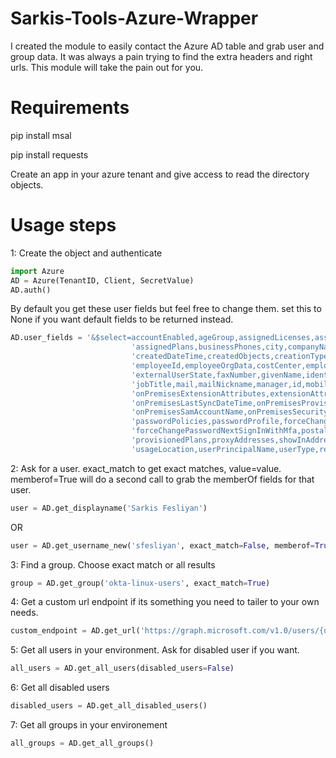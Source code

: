 # Sarkis-Tools-Azure-Wrapper
I created the module to easily contact the Azure AD table and grab user and group data. It was always a pain trying to find the extra headers and right urls. This module will take the pain out for you.

# Requirements
pip install msal

pip install requests

Create an app in your azure tenant and give access to read the directory objects.

# Usage steps
1: Create the object and authenticate
```python
import Azure
AD = Azure(TenantID, Client, SecretValue)
AD.auth()
```
By default you get these user fields but feel free to change them. set this to None if you want default fields to be returned instead.
```python
AD.user_fields = '&$select=accountEnabled,ageGroup,assignedLicenses,assignedPlans,assignedPlans,' \
                           'assignedPlans,businessPhones,city,companyName,consentProvidedForMinor,country,' \
                           'createdDateTime,createdObjects,creationType,department,displayName,employeeHireDate,' \
                           'employeeId,employeeOrgData,costCenter,employeeOrgData,division,employeeType,' \
                           'externalUserState,faxNumber,givenName,identities,imAddresses,isResourceAccount,' \
                           'jobTitle,mail,mailNickname,manager,id,mobilePhone,officeLocation,' \
                           'onPremisesExtensionAttributes,extensionAttribute,onPremisesImmutableId,' \
                           'onPremisesLastSyncDateTime,onPremisesProvisioningErrors,onPremisesProvisioningErrors,' \
                           'onPremisesSamAccountName,onPremisesSecurityIdentifier,onPremisesSyncEnabled,otherMails,' \
                           'passwordPolicies,passwordProfile,forceChangePasswordNextSignIn,passwordProfile,' \
                           'forceChangePasswordNextSignInWithMfa,postalCode,preferredLanguage,provisionedPlans,' \
                           'provisionedPlans,proxyAddresses,showInAddressList,state,streetAddress,surname,' \
                           'usageLocation,userPrincipalName,userType,region'
```


2: Ask for a user. exact_match to get exact matches, value=value. memberof=True will do a second call to grab the memberOf fields for that user. 
```python
user = AD.get_displayname('Sarkis Fesliyan')
```
OR
```python
user = AD.get_username_new('sfesliyan', exact_match=False, memberof=True)
```
3: Find a group. Choose exact match or all results
```python
group = AD.get_group('okta-linux-users', exact_match=True)
```
4: Get a custom url endpoint if its something you need to tailer to your own needs.
```python
custom_endpoint = AD.get_url('https://graph.microsoft.com/v1.0/users/{user_id}/memberOf?$count=true')
```
5: Get all users in your environment. Ask for disabled user if you want.
```python
all_users = AD.get_all_users(disabled_users=False)
```

6: Get all disabled users
```python
disabled_users = AD.get_all_disabled_users()
```
7: Get all groups in your environement
```python
all_groups = AD.get_all_groups()
```